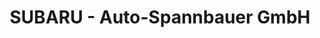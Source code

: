 ---
title: "SUBARU - Auto-Spannbauer GmbH"
url: /extertal/subaru-auto-spannbauer-gmbh/
shop: Autohaus
---